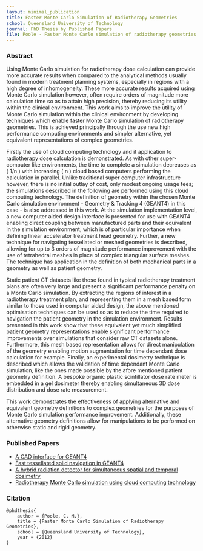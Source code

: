 ```yaml
---
layout: minimal_publication 
title: Faster Monte Carlo Simulation of Radiotherapy Geometries 
school: Queensland University of Technology
journal: PhD Thesis by Published Papers
file: Poole - Faster Monte Carlo simulation of radiotherapy geometries.pdf
---
```


### Abstract

Using Monte Carlo simulation for radiotherapy dose calculation can provide more accurate results when compared to the analytical methods usually found in modern treatment planning systems, especially in regions with a high degree of inhomogeneity.
These more accurate results acquired using Monte Carlo simulation however, often require orders of magnitude more calculation time so as to attain high precision, thereby reducing its utility within the clinical environment.
This work aims to improve the utility of Monte Carlo simulation within the clinical environment by developing techniques which enable faster Monte Carlo simulation of radiotherapy geometries.
This is achieved principally through the use new high performance computing environments and simpler alternative, yet equivalent representations of complex geometries.

Firstly the use of cloud computing technology and it application to radiotherapy dose calculation is demonstrated.
As with other super-computer like environments, the time to complete a simulation decreases as \( 1/n \) with increasing \( n \) cloud based computers performing the calculation in parallel.
Unlike traditional super computer infrastructure however, there is no initial outlay of cost, only modest ongoing usage fees; the simulations described in the following are performed using this cloud computing technology.
The definition of geometry within the chosen Monte Carlo simulation environment - Geometry & Tracking 4 (GEANT4) in this case - is also addressed in this work.
At the simulation implementation level, a new computer aided design interface is presented for use with GEANT4 enabling direct coupling between manufactured parts and their equivalent in the simulation environment, which is of particular importance when defining linear accelerator treatment head geometry.
Further, a new technique for navigating tessellated or meshed geometries is described, allowing for up to 3 orders of magnitude performance improvement with the use of tetrahedral meshes in place of complex triangular surface meshes.
The technique has application in the definition of both mechanical parts in a geometry as well as patient geometry.

Static patient CT datasets like those found in typical radiotherapy treatment plans are often very large and present a significant performance penalty on a Monte Carlo simulation.
By extracting the regions of interest in a radiotherapy treatment plan, and representing them in a mesh based form similar to those used in computer aided design, the above mentioned optimisation techniques can be used so as to reduce the time required to navigation the patient geometry in the simulation environment.
Results presented in this work show that these equivalent yet much simplified patient geometry representations enable significant performance improvements over simulations that consider raw CT datasets alone.
Furthermore, this mesh based representation allows for direct manipulation of the geometry enabling motion augmentation for time dependant dose calculation for example.
Finally, an experimental dosimetry technique is described which allows the validation of time dependant Monte Carlo simulation, like the ones made possible by the afore mentioned patient geometry definition.
A bespoke organic plastic scintillator dose rate meter is embedded in a gel dosimeter thereby enabling simultaneous 3D dose distribution and dose rate measurement.

This work demonstrates the effectiveness of applying alternative and equivalent geometry definitions to complex geometries for the purposes of Monte Carlo simulation performance improvement.
Additionally, these alternative geometry definitions allow for manipulations to be performed on otherwise static and rigid geometry.

### Published Papers
- [A CAD interface for GEANT4](/A-CAD-interface-for-GEANT4)
- [Fast tessellated solid navigation in GEANT4](/Fast-tessellated-solid-navigation-in-GEANT4)
- [A hybrid radiation detector for simultaneous spatial and temporal dosimetry](/A-hybrid-radiation-detector-for-simultaneous-spatial-and-temporal-dosimetry)
- [Radiotherapy Monte Carlo simulation using cloud computing technology](/Radiotherapy-Monte-Carlo-simulation-using-cloud-computing-technology)

### Citation
    
    @phdthesis{
        author = {Poole, C. M.},
        title = {Faster Monte Carlo Simulation of Radiotherapy Geometries},
        school = {Queensland University of Technology},
        year = {2012}
    }

